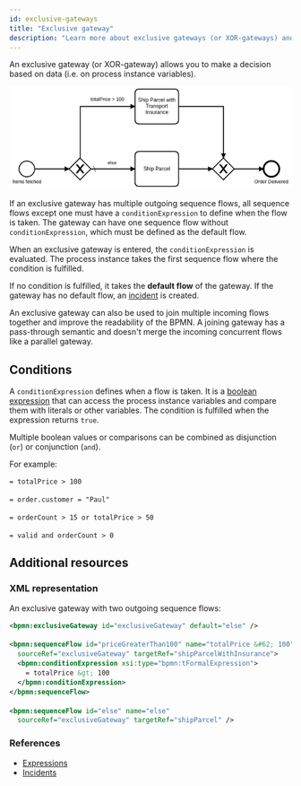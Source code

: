 ```yaml
---
id: exclusive-gateways
title: "Exclusive gateway"
description: "Learn more about exclusive gateways (or XOR-gateways) and their conditions, which allow you to make a decision based on data such as process instance variables."
---
```


An exclusive gateway (or XOR-gateway) allows you to make a decision based on data (i.e. on process instance variables).

![process](assets/exclusive-gateway.png)

If an exclusive gateway has multiple outgoing sequence flows, all sequence flows except one must have a `conditionExpression` to define when the flow is taken. The gateway can have one sequence flow without `conditionExpression`, which must be defined as the default flow.

When an exclusive gateway is entered, the `conditionExpression` is evaluated. The process instance takes the first sequence flow where the condition is fulfilled.

If no condition is fulfilled, it takes the **default flow** of the gateway. If the gateway has no default flow, an [incident](/components/concepts/incidents.md) is created.

An exclusive gateway can also be used to join multiple incoming flows together and improve the readability of the BPMN. A joining gateway has a pass-through semantic and doesn't merge the incoming concurrent flows like a parallel gateway.

## Conditions

A `conditionExpression` defines when a flow is taken. It is a [boolean expression](/components/modeler/feel/language-guide/feel-boolean-expressions.md) that can access the process instance variables and compare them with literals or other variables. The condition is fulfilled when the expression returns `true`.

Multiple boolean values or comparisons can be combined as disjunction (`or`) or conjunction (`and`).

For example:

```feel
= totalPrice > 100

= order.customer = "Paul"

= orderCount > 15 or totalPrice > 50

= valid and orderCount > 0
```

## Additional resources

### XML representation

An exclusive gateway with two outgoing sequence flows:

```xml
<bpmn:exclusiveGateway id="exclusiveGateway" default="else" />

<bpmn:sequenceFlow id="priceGreaterThan100" name="totalPrice &#62; 100"
  sourceRef="exclusiveGateway" targetRef="shipParcelWithInsurance">
  <bpmn:conditionExpression xsi:type="bpmn:tFormalExpression">
    = totalPrice &gt; 100
  </bpmn:conditionExpression>
</bpmn:sequenceFlow>

<bpmn:sequenceFlow id="else" name="else"
  sourceRef="exclusiveGateway" targetRef="shipParcel" />
```

### References

- [Expressions](/components/concepts/expressions.md)
- [Incidents](/components/concepts/incidents.md)

